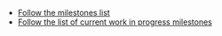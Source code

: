 - [Follow the milestones list](https://github.com/abenevaut/laravel-settings/milestones?state=closed)
- [Follow the list of current work in progress milestones](https://github.com/abenevaut/laravel-settings/milestones)
